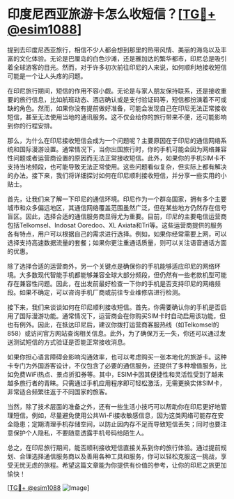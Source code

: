 # 印度尼西亚旅游卡怎么收短信？[[TG💪+ @esim1088](https://t.me/s/esim1088)]

提到去印度尼西亚旅行，相信不少人都会想到那里的热带风情、美丽的海岛以及丰富的文化体验。无论是巴厘岛的白色沙滩，还是雅加达的繁华都市，印尼总是吸引着全球游客的目光。然而，对于许多初次前往印尼的人来说，如何顺利地接收短信可能是一个让人头疼的问题。

在印尼旅行期间，短信的作用不容小觑。无论是与家人朋友保持联系，还是接收重要的旅行信息，比如航班动态、酒店确认或是支付验证码等，短信都扮演着不可或缺的角色。然而，如果你没有提前做好准备，可能会发现自己在印尼无法正常接收短信，甚至无法使用当地的通讯服务。这不仅会给你的旅行带来不便，还可能影响到你的行程安排。

那么，为什么在印尼接收短信会成为一个问题呢？主要原因在于印尼的通信网络系统和国际漫游设置。通常情况下，当你出国旅行时，你的手机可能会因为网络兼容性问题或者运营商设置的原因而无法正常接收短信。此外，如果你的手机SIM卡不支持当地频段，也可能导致无法正常使用。这些问题看似复杂，但实际上都有解决的办法。接下来，我们将详细探讨如何在印尼顺利接收短信，并分享一些实用的小贴士。

首先，让我们来了解一下印尼的通信环境。印尼作为一个群岛国家，拥有多个主要城市和众多偏远地区，其通信网络覆盖范围虽然广泛，但在某些地方仍然存在信号盲区。因此，选择合适的通信服务商显得尤为重要。目前，印尼的主要电信运营商包括Telkomsel、Indosat Ooredoo、XL Axiata和Tri等。这些运营商提供的服务各有特点，用户可以根据自己的需求进行选择。例如，如果你经常需要上网，可以选择支持高速数据流量的套餐；如果你更注重通话质量，则可以关注语音通话方面的优惠。

除了选择合适的运营商外，另一个关键点是确保你的手机能够适应印尼的网络环境。大多数现代智能手机都能够兼容全球大部分频段，但仍然有一些老款机型可能存在兼容性问题。因此，在出发前最好检查一下你的手机是否支持印尼的网络频段。如果不确定，可以咨询手机厂商或前往专业维修店进行检测。

接下来，我们来谈谈如何在印尼顺利接收短信。首先，你需要确认你的手机是否启用了国际漫游功能。通常情况下，运营商会在你购买SIM卡时自动启用该功能，但也有例外。因此，在抵达印尼后，建议你拨打运营商客服热线（如Telkomsel的858）或访问官方网站查询相关信息。此外，为了确保万无一失，你还可以通过发送测试短信的方式验证是否能正常接收消息。

如果你担心语言障碍会影响沟通效率，也可以考虑购买一张本地化的旅游卡。这种卡专门为外国游客设计，不仅包含了必要的通信服务，还提供了多种增值服务，比如免费WiFi热点、景点折扣券等。其中，ESIM卡因其便捷性和灵活性受到了越来越多旅行者的青睐。只需通过手机应用程序即可轻松激活，无需更换实体SIM卡，非常适合频繁往返于不同国家的旅客。

当然，除了技术层面的准备之外，还有一些生活小技巧可以帮助你在印尼更好地管理短信。例如，尽量避免使用公共Wi-Fi接收敏感信息，因为这类网络可能存在安全隐患；定期清理手机存储空间，以防止因内存不足而导致短信丢失；同时也要注意保护个人隐私，不要随意透露手机号码给陌生人。

总之，在印尼旅行期间，能否顺利接收短信直接关系到你的旅行体验。通过提前规划、合理选择通信服务商以及善用各种工具和服务，你可以轻松克服这一挑战，享受无忧无虑的旅程。希望这篇文章能为你提供有价值的参考，让你的印尼之旅更加愉快！

[[TG💪+ @esim1088](https://t.me/s/esim1088) ![Image](https://i.postimg.cc/4NQfJmqS/Snipaste-2025-05-13-00-14-12.png)]